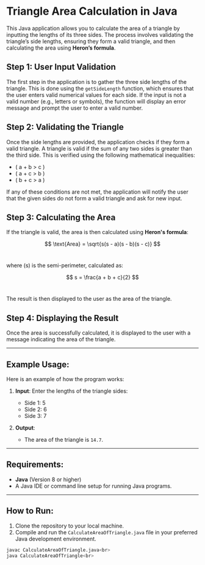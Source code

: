 # Triangle Area Calculation in Java<br>

This Java application allows you to calculate the area of a triangle by inputting the lengths of its three sides. The process involves validating the triangle’s side lengths, ensuring they form a valid triangle, and then calculating the area using **Heron’s formula**.<br>

## Step 1: User Input Validation<br>

The first step in the application is to gather the three side lengths of the triangle. This is done using the `getSideLength` function, which ensures that the user enters valid numerical values for each side. If the input is not a valid number (e.g., letters or symbols), the function will display an error message and prompt the user to enter a valid number.<br>

## Step 2: Validating the Triangle<br>

Once the side lengths are provided, the application checks if they form a valid triangle. A triangle is valid if the sum of any two sides is greater than the third side. This is verified using the following mathematical inequalities:<br>

- \( a + b > c \)<br>
- \( a + c > b \)<br>
- \( b + c > a \)<br>

If any of these conditions are not met, the application will notify the user that the given sides do not form a valid triangle and ask for new input.<br>

## Step 3: Calculating the Area<br>

If the triangle is valid, the area is then calculated using **Heron's formula**:<br>

$$
\text{Area} = \sqrt{s(s - a)(s - b)(s - c)}
$$<br>

where \(s\) is the semi-perimeter, calculated as:<br>

$$
s = \frac{a + b + c}{2}
$$<br>

The result is then displayed to the user as the area of the triangle.<br>

## Step 4: Displaying the Result<br>

Once the area is successfully calculated, it is displayed to the user with a message indicating the area of the triangle.<br>

---

## Example Usage:<br>

Here is an example of how the program works:<br>

1. **Input**: Enter the lengths of the triangle sides:<br>
    - Side 1: 5<br>
    - Side 2: 6<br>
    - Side 3: 7<br>

2. **Output**:<br>
    - The area of the triangle is `14.7`.<br>

---

## Requirements:<br>

- **Java** (Version 8 or higher)<br>
- A Java IDE or command line setup for running Java programs.<br>

---

## How to Run:<br>

1. Clone the repository to your local machine.<br>
2. Compile and run the `CalculateAreaOfTriangle.java` file in your preferred Java development environment.<br>

```bash
javac CalculateAreaOfTriangle.java<br>
java CalculateAreaOfTriangle<br>
